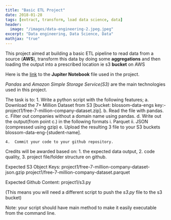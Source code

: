 ```yaml
---
title: "Basic ETL Project"
date: 2018-01-28
tags: [extract, transform, load data science, data]
header:
  image: "/images/data-engineering-2.jpeg.jpeg"
excerpt: "Data engineering, Data Science, Data"
mathjax: "true"
---
```


This project aimed at building a basic ETL pipeline to read data from a source (**AWS**), transform this data by doing some **aggregations** and then loading the output into a prescribed location ie s3 **bucket** on AWS

Here is the [link](https://github.com/Akwensi/Basic-ETL-pipeline-project1) to the **Jupiter Notebook** file used in the project.  

*Pandas* and *Amazon Simple Storage Service(S3)* are the main technologies used in this project.

The task is to:
    1. Write a python script with the following features; 
        a. Download the 7+ Million Dataset from S3 [bucket: blossom-data-engs key:-project1/free-7-million-company-dataset.zip].
        b. Read the file with pandas.
        c. Filter out companies without a domain name using pandas.
        d. Write out the output(from point c.) in the following formats 
            i. Parquet
            ii. JSON (compressed using gzip)
        e. Upload the resulting 3 file to your S3 buckets blossom-data-eng-[student-name].

    4.  Commit your code to your github repository.

Credits will be awarded based on:
    1. the expected data output, 
    2. code quality,
    3. project file/folder structure on github.

Expected S3 Object Keys:
project1/free-7-million-company-dataset-json.gzip
project1/free-7-million-company-dataset.parquet

Expected Github Content:
project1/s3.py

(This means you will need a different script to push the *s3.py* file to the s3 bucket)

Note: your script should have main method to make it easily executable from the command line.